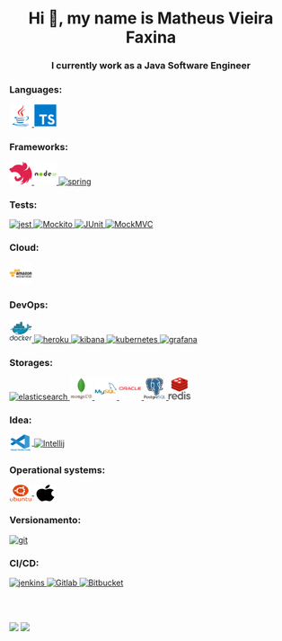 <h1 align="center">Hi 👋, my name is Matheus Vieira Faxina</h1>
<h3 align="center">I currently work as a Java Software Engineer</h3>

<!-- <p align="left"> <a href="https://github.com/ryo-ma/github-profile-trophy"><img src="https://github-profile-trophy.vercel.app/?username=matheusfaxina" alt="matheusfaxina" /></a> </p> -->

<h3 align="left">Languages:</h3>
<a href="https://www.java.com" target="_blank" rel="noreferrer">
	<img src="https://raw.githubusercontent.com/devicons/devicon/master/icons/java/java-original.svg" alt="java" width="40" height="40"/>
</a>
<a href="https://www.typescriptlang.org/" target="_blank" rel="noreferrer">
	<img src="https://raw.githubusercontent.com/devicons/devicon/master/icons/typescript/typescript-original.svg" alt="typescript" width="40" height="40"/>
</a>

<h3 align="left">Frameworks:</h3>
<a href="https://nestjs.com/" target="_blank" rel="noreferrer">
<img src="https://raw.githubusercontent.com/devicons/devicon/master/icons/nestjs/nestjs-plain.svg" alt="nestjs" width="40" height="40"/>
</a>
<a href="https://nodejs.org" target="_blank" rel="noreferrer">
<img src="https://raw.githubusercontent.com/devicons/devicon/master/icons/nodejs/nodejs-original-wordmark.svg" alt="nodejs" width="40" height="40"/>
</a>
<a href="https://spring.io/" target="_blank" rel="noreferrer">
<img src="https://www.vectorlogo.zone/logos/springio/springio-icon.svg" alt="spring" width="40" height="40"/>
</a>

<h3 align="left">Tests:</h3>
<a href="https://jestjs.io" target="_blank" rel="noreferrer">
<img src="https://www.vectorlogo.zone/logos/jestjsio/jestjsio-icon.svg" alt="jest" width="40" height="40"/>
</a>
<a href="https://site.mockito.org/" target="_blank" rel="noreferrer">
<img src="https://Mockito" alt="Mockito" width="40" height="40"/>
</a>
<a href="https://junit.org/junit5/" target="_blank" rel="noreferrer">
<img src="https://junit.org/junit5/" alt="JUnit" width="40" height="40"/>
</a>
<a href="https://docs.spring.io/spring-framework/docs/current/javadoc-api/org/springframework/test/web/servlet/MockMvc.html" target="_blank" rel="noreferrer">
<img src="https://docs.spring.io/spring-framework/docs/current/javadoc-api/org/springframework/test/web/servlet/MockMvc.html" alt="MockMVC" width="40" height="40"/>
</a>

<h3 align="left">Cloud:</h3>
<a href="https://aws.amazon.com" target="_blank" rel="noreferrer">
<img src="https://raw.githubusercontent.com/devicons/devicon/master/icons/amazonwebservices/amazonwebservices-original-wordmark.svg" alt="aws" width="40" height="40"/>
</a>

<h3 align="left">DevOps:</h3>
<a href="https://www.docker.com/" target="_blank" rel="noreferrer">
<img src="https://raw.githubusercontent.com/devicons/devicon/master/icons/docker/docker-original-wordmark.svg" alt="docker" width="40" height="40"/>
</a>
<a href="https://heroku.com" target="_blank" rel="noreferrer">
<img src="https://www.vectorlogo.zone/logos/heroku/heroku-icon.svg" alt="heroku" width="40" height="40"/>
</a>
<a href="https://www.elastic.co/kibana" target="_blank" rel="noreferrer">
<img src="https://www.vectorlogo.zone/logos/elasticco_kibana/elasticco_kibana-icon.svg" alt="kibana" width="40" height="40"/>
</a>
<a href="https://kubernetes.io" target="_blank" rel="noreferrer">
<img src="https://www.vectorlogo.zone/logos/kubernetes/kubernetes-icon.svg" alt="kubernetes" width="40" height="40"/>
</a>
<a href="https://grafana.com" target="_blank" rel="noreferrer">
<img src="https://www.vectorlogo.zone/logos/grafana/grafana-icon.svg" alt="grafana" width="40" height="40"/>
</a>

<h3 align="left">Storages:</h3>
<a href="https://www.elastic.co" target="_blank" rel="noreferrer">
<img src="https://www.vectorlogo.zone/logos/elastic/elastic-icon.svg" alt="elasticsearch" width="40" height="40"/>
</a>
<a href="https://www.mongodb.com/" target="_blank" rel="noreferrer">
<img src="https://raw.githubusercontent.com/devicons/devicon/master/icons/mongodb/mongodb-original-wordmark.svg" alt="mongodb" width="40" height="40"/>
</a>
<a href="https://www.mysql.com/" target="_blank" rel="noreferrer">
<img src="https://raw.githubusercontent.com/devicons/devicon/master/icons/mysql/mysql-original-wordmark.svg" alt="mysql" width="40" height="40"/>
</a>
<a href="https://www.oracle.com/" target="_blank" rel="noreferrer">
<img src="https://raw.githubusercontent.com/devicons/devicon/master/icons/oracle/oracle-original.svg" alt="oracle" width="40" height="40"/>
</a> <a href="https://www.postgresql.org" target="_blank" rel="noreferrer">
<img src="https://raw.githubusercontent.com/devicons/devicon/master/icons/postgresql/postgresql-original-wordmark.svg" alt="postgresql" width="40" height="40"/>
</a>
<a href="https://redis.io" target="_blank" rel="noreferrer">
<img src="https://raw.githubusercontent.com/devicons/devicon/master/icons/redis/redis-original-wordmark.svg" alt="redis" width="40" height="40"/>
</a>

<h3 align="left">Idea:</h3>
<a href="https://code.visualstudio.com/" target="_blank" rel="noreferrer">
<img align="center" alt="VSCode" height="30" width="40" src="https://raw.githubusercontent.com/devicons/devicon/master/icons/vscode/vscode-original-wordmark.svg">
</a>
<a href="hthttps://www.jetbrains.com/pt-br/idea/" target="_blank" rel="noreferrer">
<img align="center" alt="Intellij" height="30" width="40" src="https://www.jetbrains.com/pt-br/idea/">
</a>

<h3 align="left">Operational systems:</h3>
<a href="https://www.linux.org/" target="_blank" rel="noreferrer">
<img align="center" alt="Ubuntu" height="30" width="40" src="https://raw.githubusercontent.com/devicons/devicon/master/icons/ubuntu/ubuntu-plain-wordmark.svg">
</a>
<a href="https://www.apple.com/" target="_blank" rel="noreferrer">
<img align="center" alt="Apple" height="30" width="40" src="https://raw.githubusercontent.com/devicons/devicon/master/icons/apple/apple-original.svg">
</a>


<h3 align="left">Versionamento:</h3>
<a href="https://git-scm.com/" target="_blank" rel="noreferrer">
<img src="https://www.vectorlogo.zone/logos/git-scm/git-scm-icon.svg" alt="git" width="40" height="40"/>
</a>

<h3 align="left">CI/CD:</h3>
<a href="https://www.jenkins.io" target="_blank" rel="noreferrer">
<img src="https://www.vectorlogo.zone/logos/jenkins/jenkins-icon.svg" alt="jenkins" width="40" height="40"/>
</a>
<a href="https://gitlab.com/" target="_blank" rel="noreferrer">
<img src="https://www.vectorlogo.zone/logos/gitlab/gitlab-icon.svg" alt="Gitlab" width="40" height="40"/>
</a>
<a href="https://bitbucket.com/" target="_blank" rel="noreferrer">
<img src="https://www.vectorlogo.zone/logos/bitbucket/bitbucket-official.svg" alt="Bitbucket" width="40" height="40"/>
</a>

</br></br>

[//]: # (<p><img align="left" src="https://github-readme-stats.vercel.app/api/top-langs?username=matheusfaxina&show_icons=true&locale=en&layout=compact" alt="matheusfaxina" /></p>)

[//]: # (<p>&nbsp;<img align="center" src="https://github-readme-stats.vercel.app/api?username=matheusfaxina&show_icons=true&locale=en" alt="matheusfaxina" /></p>)

<div>    
    <a href = "mailto:matheus.vfaxina@gmail.com"><img src="https://img.shields.io/badge/-Gmail-%23333?style=for-the-badge&logo=gmail&logoColor=white" target="_blank"></a>
    <a href="https://linkedin.com/in/matheusvfaxina" target="_blank"><img src="https://img.shields.io/badge/-LinkedIn-%230077B5?style=for-the-badge&logo=linkedin&logoColor=white" target="_blank"></a>  
</div>
